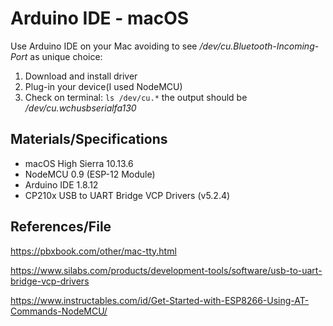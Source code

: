 # Arduino IDE - macOS
Use Arduino IDE on your Mac avoiding  to see _/dev/cu.Bluetooth-Incoming-Port_ as unique choice:

1. Download and install driver
2. Plug-in your device(I used NodeMCU)
3. Check on terminal: `ls /dev/cu.*` the output should be _/dev/cu.wchusbserialfa130_

## Materials/Specifications
- macOS High Sierra 10.13.6
- NodeMCU 0.9 (ESP-12 Module)
- Arduino IDE 1.8.12
- CP210x USB to UART Bridge VCP Drivers (v5.2.4)

## References/File
https://pbxbook.com/other/mac-tty.html

https://www.silabs.com/products/development-tools/software/usb-to-uart-bridge-vcp-drivers

https://www.instructables.com/id/Get-Started-with-ESP8266-Using-AT-Commands-NodeMCU/
